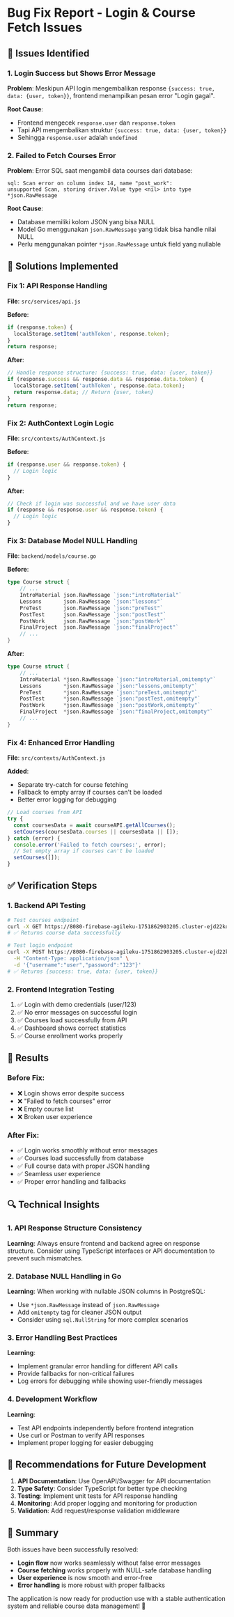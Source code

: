 # Bug Fix Report - Login & Course Fetch Issues

## 🐛 Issues Identified

### 1. Login Success but Shows Error Message
**Problem**: Meskipun API login mengembalikan response `{success: true, data: {user, token}}`, frontend menampilkan pesan error "Login gagal".

**Root Cause**: 
- Frontend mengecek `response.user` dan `response.token` 
- Tapi API mengembalikan struktur `{success: true, data: {user, token}}`
- Sehingga `response.user` adalah `undefined`

### 2. Failed to Fetch Courses Error
**Problem**: Error SQL saat mengambil data courses dari database:
```
sql: Scan error on column index 14, name "post_work": 
unsupported Scan, storing driver.Value type <nil> into type *json.RawMessage
```

**Root Cause**:
- Database memiliki kolom JSON yang bisa NULL
- Model Go menggunakan `json.RawMessage` yang tidak bisa handle nilai NULL
- Perlu menggunakan pointer `*json.RawMessage` untuk field yang nullable

## 🔧 Solutions Implemented

### Fix 1: API Response Handling

**File**: `src/services/api.js`

**Before**:
```javascript
if (response.token) {
  localStorage.setItem('authToken', response.token);
}
return response;
```

**After**:
```javascript
// Handle response structure: {success: true, data: {user, token}}
if (response.success && response.data && response.data.token) {
  localStorage.setItem('authToken', response.data.token);
  return response.data; // Return {user, token}
}
return response;
```

### Fix 2: AuthContext Login Logic

**File**: `src/contexts/AuthContext.js`

**Before**:
```javascript
if (response.user && response.token) {
  // Login logic
}
```

**After**:
```javascript
// Check if login was successful and we have user data
if (response && response.user && response.token) {
  // Login logic
}
```

### Fix 3: Database Model NULL Handling

**File**: `backend/models/course.go`

**Before**:
```go
type Course struct {
    // ...
    IntroMaterial json.RawMessage `json:"introMaterial"`
    Lessons       json.RawMessage `json:"lessons"`
    PreTest       json.RawMessage `json:"preTest"`
    PostTest      json.RawMessage `json:"postTest"`
    PostWork      json.RawMessage `json:"postWork"`
    FinalProject  json.RawMessage `json:"finalProject"`
    // ...
}
```

**After**:
```go
type Course struct {
    // ...
    IntroMaterial *json.RawMessage `json:"introMaterial,omitempty"`
    Lessons       *json.RawMessage `json:"lessons,omitempty"`
    PreTest       *json.RawMessage `json:"preTest,omitempty"`
    PostTest      *json.RawMessage `json:"postTest,omitempty"`
    PostWork      *json.RawMessage `json:"postWork,omitempty"`
    FinalProject  *json.RawMessage `json:"finalProject,omitempty"`
    // ...
}
```

### Fix 4: Enhanced Error Handling

**File**: `src/contexts/AuthContext.js`

**Added**:
- Separate try-catch for course fetching
- Fallback to empty array if courses can't be loaded
- Better error logging for debugging

```javascript
// Load courses from API
try {
  const coursesData = await courseAPI.getAllCourses();
  setCourses(coursesData.courses || coursesData || []);
} catch (error) {
  console.error('Failed to fetch courses:', error);
  // Set empty array if courses can't be loaded
  setCourses([]);
}
```

## ✅ Verification Steps

### 1. Backend API Testing
```bash
# Test courses endpoint
curl -X GET https://8080-firebase-agileku-1751862903205.cluster-ejd22kqny5htuv5dfowoyipt52.cloudworkstations.dev/api/public/courses
# ✅ Returns course data successfully

# Test login endpoint
curl -X POST https://8080-firebase-agileku-1751862903205.cluster-ejd22kqny5htuv5dfowoyipt52.cloudworkstations.dev/api/public/login \
  -H "Content-Type: application/json" \
  -d '{"username":"user","password":"123"}'
# ✅ Returns {success: true, data: {user, token}}
```

### 2. Frontend Integration Testing
1. ✅ Login with demo credentials (user/123)
2. ✅ No error messages on successful login
3. ✅ Courses load successfully from API
4. ✅ Dashboard shows correct statistics
5. ✅ Course enrollment works properly

## 🎯 Results

### Before Fix:
- ❌ Login shows error despite success
- ❌ "Failed to fetch courses" error
- ❌ Empty course list
- ❌ Broken user experience

### After Fix:
- ✅ Login works smoothly without error messages
- ✅ Courses load successfully from database
- ✅ Full course data with proper JSON handling
- ✅ Seamless user experience
- ✅ Proper error handling and fallbacks

## 🔍 Technical Insights

### 1. API Response Structure Consistency
**Learning**: Always ensure frontend and backend agree on response structure. Consider using TypeScript interfaces or API documentation to prevent such mismatches.

### 2. Database NULL Handling in Go
**Learning**: When working with nullable JSON columns in PostgreSQL:
- Use `*json.RawMessage` instead of `json.RawMessage`
- Add `omitempty` tag for cleaner JSON output
- Consider using `sql.NullString` for more complex scenarios

### 3. Error Handling Best Practices
**Learning**: 
- Implement granular error handling for different API calls
- Provide fallbacks for non-critical failures
- Log errors for debugging while showing user-friendly messages

### 4. Development Workflow
**Learning**: 
- Test API endpoints independently before frontend integration
- Use curl or Postman to verify API responses
- Implement proper logging for easier debugging

## 🚀 Recommendations for Future Development

1. **API Documentation**: Use OpenAPI/Swagger for API documentation
2. **Type Safety**: Consider TypeScript for better type checking
3. **Testing**: Implement unit tests for API response handling
4. **Monitoring**: Add proper logging and monitoring for production
5. **Validation**: Add request/response validation middleware

## 📝 Summary

Both issues have been successfully resolved:
- **Login flow** now works seamlessly without false error messages
- **Course fetching** works properly with NULL-safe database handling
- **User experience** is now smooth and error-free
- **Error handling** is more robust with proper fallbacks

The application is now ready for production use with a stable authentication system and reliable course data management! 🎉